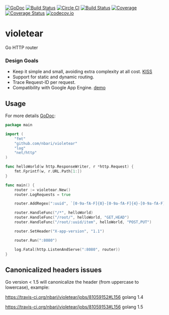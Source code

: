 [![GoDoc](https://godoc.org/github.com/nbari/violetear?status.svg)](https://godoc.org/github.com/nbari/violetear)
[![Build Status](https://drone.io/github.com/nbari/violetear/status.png)](https://drone.io/github.com/nbari/violetear/latest)
[![Circle CI](https://circleci.com/gh/nbari/violetear.svg?style=svg)](https://circleci.com/gh/nbari/violetear)
[![Build Status](https://travis-ci.org/nbari/violetear.svg?branch=master)](https://travis-ci.org/nbari/violetear)
[![Coverage](http://gocover.io/_badge/github.com/nbari/violetear?0)](http://gocover.io/github.com/nbari/violetear)
[![Coverage Status](https://coveralls.io/repos/nbari/violetear/badge.svg?branch=develop&service=github)](https://coveralls.io/github/nbari/violetear?branch=develop)
[![codecov.io](http://codecov.io/github/nbari/violetear/coverage.svg?branch=master)](http://codecov.io/github/nbari/violetear?branch=master)

# violetear
Go HTTP router

### Design Goals
* Keep it simple and small, avoiding extra complexity at all cost. [KISS](http://en.wikipedia.org/wiki/KISS_principle)
* Support for static and dynamic routing.
* Trace Request-ID per request.
* Compatibility with Google App Engine. [demo](http://api.violetear.com)


Usage
-----

For more details [GoDoc](https://godoc.org/github.com/nbari/violetear):

```go
package main

import (
    "fmt"
    "github.com/nbari/violetear"
    "log"
    "net/http"
)

func helloWorld(w http.ResponseWriter, r *http.Request) {
    fmt.Fprintf(w, r.URL.Path[1:])
}

func main() {
    router := violetear.New()
    router.LogRequests = true

	router.AddRegex(":uuid", `[0-9a-fA-F]{8}-[0-9a-fA-F]{4}-[0-9a-fA-F]{4}-[0-9a-fA-F]{4}-[0-9a-fA-F]{12}`)

	router.HandleFunc("/*", helloWorld)
	router.HandleFunc("/root/", helloWorld, "GET,HEAD")
	router.HandleFunc("/root/:uuid/item", helloWorld, "POST,PUT")

    router.SetHeader("X-app-version", "1.1")

    router.Run(":8080")

    log.Fatal(http.ListenAndServe(":8080", router))
}
```


Canonicalized headers issues
----------------------------

Go version < 1.5 will canonicalize the header (from uppercase to lowercase),
example:

https://travis-ci.org/nbari/violetear/jobs/81059152#L156 golang 1.4

https://travis-ci.org/nbari/violetear/jobs/81059153#L156 golang 1.5

